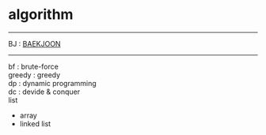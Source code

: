 # algorithm  
---  
BJ : [BAEKJOON](https://www.acmicpc.net/ "BAEKJOON")  
  
---
bf : brute-force  
greedy : greedy  
dp : dynamic programming  
dc : devide & conquer  
list
 - array
 - linked list
 

